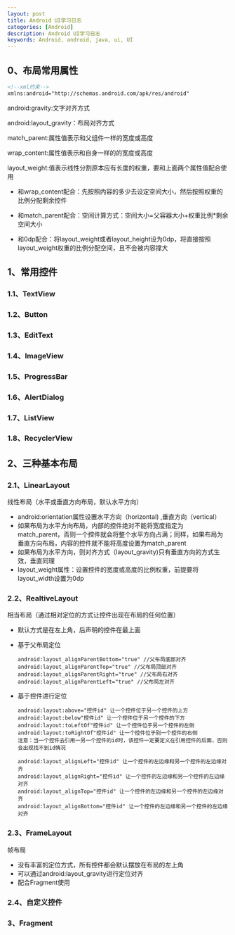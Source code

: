 ```yaml
---
layout: post
title: Android UI学习日志
categories: [Android]
description: Android UI学习日志
keywords: Android, android, java, ui, UI
---
```


## 0、布局常用属性

```xml
<!--xml约束-->
xmlns:android="http://schemas.android.com/apk/res/android"
```

android:gravity:文字对齐方式

android:layout_gravity：布局对齐方式

match_parent:属性值表示和父组件一样的宽度或高度

wrap_content:属性值表示和自身一样的的宽度或高度

layout_weight:值表示线性分割原本应有长度的权重，要和上面两个属性值配合使用

* 和wrap_content配合：先按照内容的多少去设定空间大小，然后按照权重的比例分配剩余控件

* 和match_parent配合：空间计算方式：空间大小=父容器大小+权重比例*剩余空间大小

* 和0dp配合：将layout_weight或者layout_height设为0dp，将直接按照layout_weight权重的比例分配空间，且不会被内容撑大

    

## 1、常用控件

### 1.1、TextView

### 1.2、Button

### 1.3、EditText

### 1.4、ImageView

### 1.5、ProgressBar

### 1.6、AlertDialog

### 1.7、ListView

### 1.8、RecyclerView

## 2、三种基本布局

### 2.1、LinearLayout

线性布局（水平或垂直方向布局，默认水平方向）

* android:orientation属性设置水平方向（horizontal) ,垂直方向（vertical）
* 如果布局为水平方向布局，内部的控件绝对不能将宽度指定为match_parent，否则一个控件就会将整个水平方向占满；同样，如果布局为垂直方向布局，内容的控件就不能将高度设置为match_parent
* 如果布局为水平方向，则对齐方式（layout_gravity)只有垂直方向的方式生效，垂直同理
* layout_weight属性：设置控件的宽度或高度的比例权重，前提要将layout_width设置为0dp



### 2.2、RealtiveLayout

相当布局（通过相对定位的方式让控件出现在布局的任何位置）

* 默认方式是在左上角，后声明的控件在最上面

* 基于父布局定位

    ```
    android:layout_alignParentBottom="true" //父布局底部对齐
    android:layout_alignParentTop="true" //父布局顶部对齐
    android:layout_alignParentRight="true" //父布局右对齐
    android:layout_alignParentLeft="true" //父布局左对齐
    ```

* 基于控件进行定位

    ```
    android:layout:above="控件id" 让一个控件位于另一个控件的上方
    android:layout:below"控件id" 让一个控件位于另一个控件的下方
    android:layout:toLeftOf"控件id" 让一个控件位于另一个控件的左侧
    android:layout:toRightOf"控件id" 让一个控件位于别一个控件的右侧
    注意：当一个控件去引用一另一个控件的id时，该控件一定要定义在引用控件的后面，否则会出现找不到id情况
    ```

    ```
    android:layout_alignLeft="控件id" 让一个控件的左边缘和另一个控件的左边缘对齐
    android:layout_alignRight="控件id" 让一个控件的左边缘和另一个控件的左边缘对齐
    android:layout_alignTop="控件id" 让一个控件的左边缘和另一个控件的左边缘对齐
    android:layout_alignBottom="控件id" 让一个控件的左边缘和另一个控件的左边缘对齐
    ```

### 2.3、FrameLayout

帧布局

* 没有丰富的定位方式，所有控件都会默认摆放在布局的左上角
* 可以通过android:layout_gravity进行定位对齐
* 配合Fragment使用

### 2.4、自定义控件

### 3、Fragment

